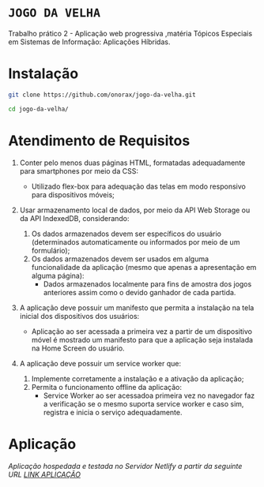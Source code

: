 # `JOGO DA VELHA` 

Trabalho prático 2 - Aplicação web progressiva ,matéria Tópicos Especiais em Sistemas de Informação: Aplicações Híbridas.

# Instalação
```bash
git clone https://github.com/onorax/jogo-da-velha.git
```
```bash
cd jogo-da-velha/
```

# Atendimento de Requisitos

1. Conter pelo menos duas páginas HTML, formatadas adequadamente para smartphones por meio da CSS:
    * Utilizado flex-box para adequação das telas em modo responsivo para dispositivos móveis;

2. Usar armazenamento local de dados, por meio da API Web Storage ou da API IndexedDB, considerando:
   1. Os dados armazenados devem ser específicos do usuário (determinados automaticamente ou informados por meio de um formulário);
   2. Os dados armazenados devem ser usados em alguma funcionalidade da aplicação (mesmo que apenas a apresentação em alguma página):
        * Dados armazenados localmente para fins de amostra dos jogos anteriores assim como o devido ganhador de cada partida.

3. A aplicação deve possuir um manifesto que permita a instalação na tela inicial dos dispositivos dos usuários:
    * Aplicação ao ser acessada a primeira vez a partir de um dispositivo móvel é mostrado um manifesto para que a aplicação seja instalada na Home Screen do usuário.

4. A aplicação deve possuir um service worker que:
    1. Implemente corretamente a instalação e a ativação da aplicação;
    2. Permita o funcionamento offline da aplicação:
        * Service Worker ao ser acessadoa primeira vez no navegador faz a verificação se o mesmo suporta service worker e caso sim, registra e inicia o serviço adequadamente.


# Aplicação

*Aplicação hospedada e testada no Servidor Netlify a partir da seguinte URL [LINK APLICAÇÃO](https://flamboyant-borg-ea5332.netlify.com)*

